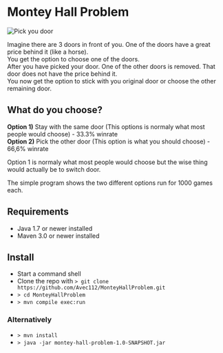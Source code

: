 # Montey Hall Problem

![Pick you door](http://www.coopertoons.com/education/montyhallproblem/montyanddoors.jpg "Montey Hall Problem")

Imagine there are 3 doors in front of you. One of the doors have a great price behind it (like a horse).    
You get the option to choose one of the doors.  
After you have picked your door. One of the other doors is removed. That door does not have the price behind it.   
You now get the option to stick with you original door or choose the other remaining door.


## What do you choose?

**Option 1)** Stay with the same door (This options is normaly what most people would choose) - 33.3% winrate  
**Option 2)** Pick the other door (This option is what you should choose) - 66,6% winrate
  
Option 1 is normaly what most people would choose but the wise thing would actually be to switch door.  

The simple program shows the two different options run for 1000 games each.  

## Requirements
- Java 1.7 or newer installed
- Maven 3.0 or newer installed

## Install
* Start a command shell 
* Clone the repo with `> git clone https://github.com/Avec112/MonteyHallProblem.git`
* `> cd MonteyHallProblem`
* `> mvn compile exec:run`

### Alternatively  
- `> mvn install`  
- `> java -jar montey-hall-problem-1.0-SNAPSHOT.jar`
